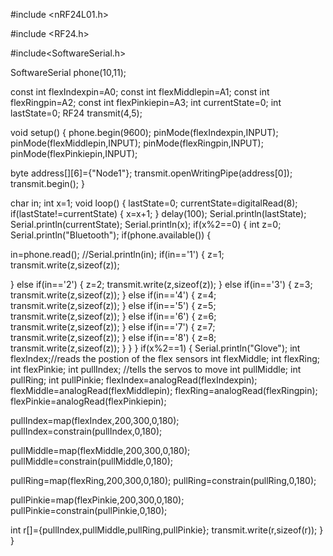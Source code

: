 #include <nRF24L01.h>

#include <RF24.h>

#include<SoftwareSerial.h>

SoftwareSerial phone(10,11);

const int flexIndexpin=A0;
const int flexMiddlepin=A1;
const int flexRingpin=A2;
const int flexPinkiepin=A3;
int currentState=0;
int lastState=0;
RF24 transmit(4,5);

void setup() {
  phone.begin(9600);
  pinMode(flexIndexpin,INPUT);
  pinMode(flexMiddlepin,INPUT); 
  pinMode(flexRingpin,INPUT);
  pinMode(flexPinkiepin,INPUT);
  
  byte address[][6]={"Node1"};
  transmit.openWritingPipe(address[0]);
  transmit.begin();
}

char in;
int x=1;
void loop() {
lastState=0;
currentState=digitalRead(8);
if(lastState!=currentState)
{
  x=x+1;
}
delay(100);
Serial.println(lastState);
Serial.println(currentState);
Serial.println(x);
if(x%2==0)
{ 
  int z=0;
  Serial.println("Bluetooth");
if(phone.available())
  {
    
   in=phone.read();
   //Serial.println(in);
   if(in=='1')
   {
    z=1;
    transmit.write(z,sizeof(z));
    
   }
   else if(in=='2')
   {
    z=2;
    transmit.write(z,sizeof(z));
   }
   else if(in=='3')
   {
    z=3;
    transmit.write(z,sizeof(z));
   }
   else if(in=='4')
   {
    z=4;
    transmit.write(z,sizeof(z));
   }
   else if(in=='5')
   {
    z=5;
    transmit.write(z,sizeof(z));
   }
   else if(in=='6')
   {
    z=6;
    transmit.write(z,sizeof(z));
   }
   else if(in=='7')
   {
    z=7;
    transmit.write(z,sizeof(z));
   }
   else if(in=='8')
   {
    z=8;
    transmit.write(z,sizeof(z));
   }
  }
}
   if(x%2==1)
  {
  Serial.println("Glove");
  int flexIndex;//reads the postion of the flex sensors
  int flexMiddle;
  int flexRing;
  int flexPinkie;
  int pullIndex; //tells the servos to move
  int pullMiddle;
  int pullRing;
  int pullPinkie;
  flexIndex=analogRead(flexIndexpin);
  flexMiddle=analogRead(flexMiddlepin);
  flexRing=analogRead(flexRingpin);
  flexPinkie=analogRead(flexPinkiepin);
  
  pullIndex=map(flexIndex,200,300,0,180);
  pullIndex=constrain(pullIndex,0,180);
  
  pullMiddle=map(flexMiddle,200,300,0,180);
  pullMiddle=constrain(pullMiddle,0,180);
  
  pullRing=map(flexRing,200,300,0,180);
  pullRing=constrain(pullRing,0,180);

  pullPinkie=map(flexPinkie,200,300,0,180);
  pullPinkie=constrain(pullPinkie,0,180);
  
  int r[]={pullIndex,pullMiddle,pullRing,pullPinkie};
  transmit.write(r,sizeof(r));
  }
  }
